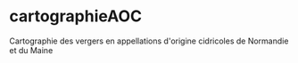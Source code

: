 # cartographieAOC
Cartographie des vergers en appellations d'origine cidricoles de Normandie et du Maine
